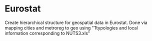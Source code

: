 # Eurostat

Create hierarchical structure for geospatial data in Eurostat.
Done via mapping cities and metroreg to geo using "Ttypologies and local information corresponding to NUTS3.xls"
